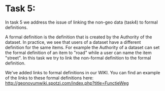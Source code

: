 # Task 5:

In task 5 we address the issue of linking the non-geo data (task4) to formal definitions.


A formal definition is the definition that is created by the Authority of the dataset. 
In practice, we see that users of a dataset have a different definition for the same items. 
For example the Authority of a dataset can set the formal definition of an item to "road" while a user can name the item "street".
In this task we try to link the non-formal definition to the formal definition.

We've added links to formal definitions in our WIKI. 
You can find an example of the links to these formal definitions here:
http://geonovumwiki.spotzi.com/index.php?title=FunctieWeg
